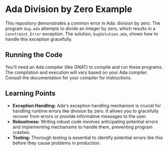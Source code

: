 # Ada Division by Zero Example

This repository demonstrates a common error in Ada: division by zero.  The program `bug.ada` attempts to divide an integer by zero, which results in a `Constraint_Error` exception. The solution, `bugSolution.ada`, shows how to handle this exception gracefully.

## Running the Code

You'll need an Ada compiler (like GNAT) to compile and run these programs.  The compilation and execution will vary based on your Ada compiler.  Consult the documentation for your compiler for instructions.

## Learning Points

* **Exception Handling:** Ada's exception handling mechanism is crucial for handling runtime errors like division by zero.  It allows you to gracefully recover from errors or provide informative messages to the user.
* **Robustness:** Writing robust code involves anticipating potential errors and implementing mechanisms to handle them, preventing program crashes.
* **Testing:** Thorough testing is essential to identify potential errors like this before they cause problems in production.